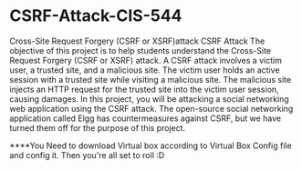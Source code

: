 # CSRF-Attack-CIS-544
Cross-Site Request Forgery (CSRF or XSRF)attack
CSRF Attack The objective of this project is to help students understand the Cross-Site Request Forgery (CSRF or XSRF) attack. A CSRF attack involves a victim user, a trusted site, and a malicious site. The victim user holds an active session with a trusted site while visiting a malicious site. The malicious site injects an HTTP request for the trusted site into the victim user session, causing damages.
In this project, you will be attacking a social networking web application using the CSRF attack. The open-source social networking application called Elgg has countermeasures against CSRF, but we have turned them off for the purpose of this project.

****You Need to download Virtual box according to Virtual Box Config file and config it. Then you're all set to roll :D
